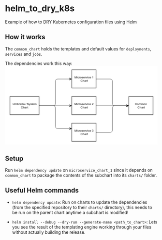 # helm\_to\_dry\_k8s
Example of how to DRY Kubernetes configuration files using Helm

## How it works

The `common_chart` holds the templates and default values for `deployments`, `services` and `jobs`.

The dependencies work this way:
![Dependency stucture](dry_structure.png)

## Setup

Run `helm dependency update` on `microservice_chart_1` since it depends on `common_chart` to package the contents of the subchart into its `charts/` folder.

## Useful Helm commands

- `helm dependency update`: Run on charts to update the dependencies (from the specified repository to their `charts/` directory), this needs to be run on the parent chart anytime a subchart is modified!

- `helm install --debug --dry-run --generate-name <path_to_chart>`: Lets you see the result of the templating engine working through your files without actually building the release.

